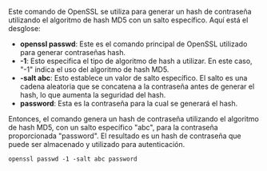 
Este comando de OpenSSL se utiliza para generar un hash de contraseña utilizando el algoritmo de hash MD5 con un salto específico. Aquí está el desglose:

- **openssl passwd**: Este es el comando principal de OpenSSL utilizado para generar contraseñas hash.
- **-1**: Esto especifica el tipo de algoritmo de hash a utilizar. En este caso, "-1" indica el uso del algoritmo de hash MD5.
- **-salt abc**: Esto establece un valor de salto específico. El salto es una cadena aleatoria que se concatena a la contraseña antes de generar el hash, lo que aumenta la seguridad del hash.
- **password**: Esta es la contraseña para la cual se generará el hash.

Entonces, el comando genera un hash de contraseña utilizando el algoritmo de hash MD5, con un salto específico "abc", para la contraseña proporcionada "password". El resultado es un hash de contraseña que puede ser almacenado y utilizado para autenticación.
```
openssl passwd -1 -salt abc password
```

